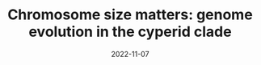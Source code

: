 ---
title: "Chromosome size matters: genome evolution in the cyperid clade"
collection: publications
permalink: /publication/Elliott et al 2022 AOB
date: 2022-11-07
venue: 'Annals of Botany'
paperurl: '/files/pdf/research/Elliott et al 2021 AOB.pdf'
link: 'https://doi.org/10.1093/aob/mcac136'
#code: 'https://'
#github: 'https://github.com/jimarcor/...'
#figshare: 'https://figshare.com/...'
citation: 'Elliott TL, Zedek F, Barrett RL, Bruhl JJ, Escudero M, Hroundová Z, Joly S, Larridon I, Luceño M, <B>Márquez-Corro JI</B>, Martín-Bravo S, Muasya AM, Šmarda P, Thomas WW, Wilson KL, Bureš P. 2022. &quot;Chromosome size matters: genome evolution in the cyperid clade&quot; <i>Annals of Botany</i> : in press. doi:10.1093/aob/mcac136'
---